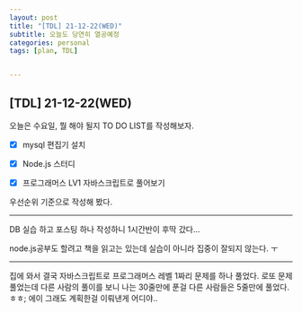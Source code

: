 ```yaml
---
layout: post
title: "[TDL] 21-12-22(WED)"
subtitle: 오늘도 당연히 열공예정
categories: personal
tags: [plan, TDL]


---
```




## [TDL] 21-12-22(WED)

오늘은 수요일, 뭘 해야 될지 TO DO LIST를 작성해보자.

- [x] mysql 편집기 설치
- [x] Node.js 스터디
- [x] 프로그래머스 LV1 자바스크립트로 풀어보기



우선순위 기준으로 작성해 봤다.



---



DB 실습 하고 포스팅 하나 작성하니 1시간반이 후딱 갔다...

node.js공부도 할려고 책을 읽고는 있는데 실습이 아니라 집중이 잘되지 않는다. ㅜ


---
집에 와서 결국 자바스크립트로 프로그래머스 레벨 1짜리 문제를 하나 풀었다. 로또 문제 풀었는데 다른 사람의 풀이를 보니 나는 30줄만에 푼걸 다른 사람들은 5줄만에 풀었다. ㅎㅎ; 에이 그래도 계획한걸 이뤄낸게 어디야..